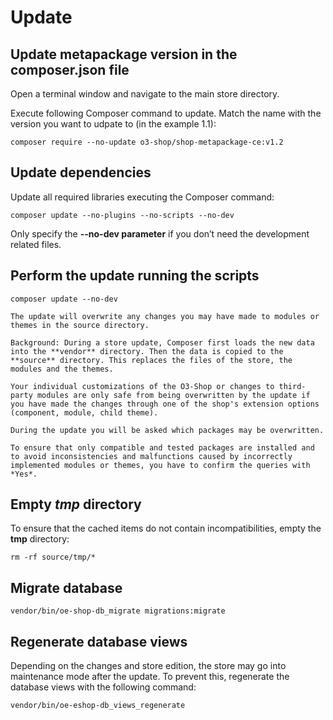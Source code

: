 # Update

## Update metapackage version in the composer.json file

Open a terminal window and navigate to the main store directory.

Execute following Composer command to update. Match the name with the version you want to udpate to (in the example 1.1):

```
composer require --no-update o3-shop/shop-metapackage-ce:v1.2
```

## Update dependencies

Update all required libraries executing the Composer command:

```
composer update --no-plugins --no-scripts --no-dev
```

Only specify the **--no-dev parameter** if you don’t need the development related files.


## Perform the update running the scripts

```
composer update --no-dev
```

```{note}
The update will overwrite any changes you may have made to modules or themes in the source directory.

Background: During a store update, Composer first loads the new data into the **vendor** directory. Then the data is copied to the **source** directory. This replaces the files of the store, the modules and the themes.

Your individual customizations of the O3-Shop or changes to third-party modules are only safe from being overwritten by the update if you have made the changes through one of the shop's extension options (component, module, child theme).
```

```{attention}
During the update you will be asked which packages may be overwritten.

To ensure that only compatible and tested packages are installed and to avoid inconsistencies and malfunctions caused by incorrectly implemented modules or themes, you have to confirm the queries with *Yes*.
```

## Empty ***tmp*** directory

To ensure that the cached items do not contain incompatibilities, empty the **tmp** directory:

```
rm -rf source/tmp/*
```

## Migrate database

```
vendor/bin/oe-shop-db_migrate migrations:migrate
```

## Regenerate database views

Depending on the changes and store edition, the store may go into maintenance mode after the update.
To prevent this, regenerate the database views with the following command:

```
vendor/bin/oe-eshop-db_views_regenerate
```
